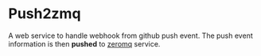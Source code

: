 Push2zmq
========

A web service to handle webhook from github push event. The push event information is then __pushed__ to [zeromq](http://zeromq.org/) service.
